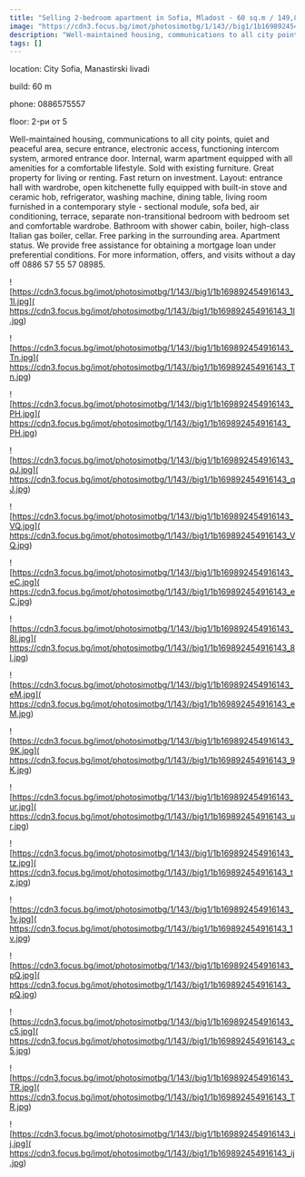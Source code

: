 ```yaml
---
title: "Selling 2-bedroom apartment in Sofia, Mladost - 60 sq.m / 149,800 EUR :: imot.bg Ad"
image: "https://cdn3.focus.bg/imot/photosimotbg/1/143//big1/1b169892454916143_es.jpg"
description: "Well-maintained housing, communications to all city points, quiet and peaceful area, secure entrance, electronic access, functioning intercom system, armored entrance door. Internal, warm apartment equipped with all amenities for a comfortable lifestyle. Sold with existing furniture. Great property for living or renting. Fast return on investment. Layout: entrance hall with wardrobe, open kitchenette fully equipped with built-in stove and ceramic hob, refrigerator, washing machine, dining table, living room furnished in a contemporary style - sectional module, sofa bed, air conditioning, terrace, separate non-transitional bedroom with bedroom set and comfortable wardrobe. Bathroom with shower cabin, boiler, high-class Italian gas boiler, cellar. Free parking in the surrounding area. Apartment status. We provide free assistance for obtaining a mortgage loan under preferential conditions. For more information, offers, and visits without a day off 0886 57 55 57 08985."
tags: []
---
```


location: City Sofia, Manastirski livadi

build: 60 m

phone: 0886575557

floor: 2-ри от 5

Well-maintained housing, communications to all city points, quiet and peaceful area, secure entrance, electronic access, functioning intercom system, armored entrance door. Internal, warm apartment equipped with all amenities for a comfortable lifestyle. Sold with existing furniture. Great property for living or renting. Fast return on investment. Layout: entrance hall with wardrobe, open kitchenette fully equipped with built-in stove and ceramic hob, refrigerator, washing machine, dining table, living room furnished in a contemporary style - sectional module, sofa bed, air conditioning, terrace, separate non-transitional bedroom with bedroom set and comfortable wardrobe. Bathroom with shower cabin, boiler, high-class Italian gas boiler, cellar. Free parking in the surrounding area. Apartment status. We provide free assistance for obtaining a mortgage loan under preferential conditions. For more information, offers, and visits without a day off 0886 57 55 57 08985.


![https://cdn3.focus.bg/imot/photosimotbg/1/143//big1/1b169892454916143_1I.jpg]( https://cdn3.focus.bg/imot/photosimotbg/1/143//big1/1b169892454916143_1I.jpg)


![https://cdn3.focus.bg/imot/photosimotbg/1/143//big1/1b169892454916143_Tn.jpg]( https://cdn3.focus.bg/imot/photosimotbg/1/143//big1/1b169892454916143_Tn.jpg)


![https://cdn3.focus.bg/imot/photosimotbg/1/143//big1/1b169892454916143_PH.jpg]( https://cdn3.focus.bg/imot/photosimotbg/1/143//big1/1b169892454916143_PH.jpg)


![https://cdn3.focus.bg/imot/photosimotbg/1/143//big1/1b169892454916143_qJ.jpg]( https://cdn3.focus.bg/imot/photosimotbg/1/143//big1/1b169892454916143_qJ.jpg)


![https://cdn3.focus.bg/imot/photosimotbg/1/143//big1/1b169892454916143_VQ.jpg]( https://cdn3.focus.bg/imot/photosimotbg/1/143//big1/1b169892454916143_VQ.jpg)


![https://cdn3.focus.bg/imot/photosimotbg/1/143//big1/1b169892454916143_eC.jpg]( https://cdn3.focus.bg/imot/photosimotbg/1/143//big1/1b169892454916143_eC.jpg)


![https://cdn3.focus.bg/imot/photosimotbg/1/143//big1/1b169892454916143_8I.jpg]( https://cdn3.focus.bg/imot/photosimotbg/1/143//big1/1b169892454916143_8I.jpg)


![https://cdn3.focus.bg/imot/photosimotbg/1/143//big1/1b169892454916143_eM.jpg]( https://cdn3.focus.bg/imot/photosimotbg/1/143//big1/1b169892454916143_eM.jpg)


![https://cdn3.focus.bg/imot/photosimotbg/1/143//big1/1b169892454916143_9K.jpg]( https://cdn3.focus.bg/imot/photosimotbg/1/143//big1/1b169892454916143_9K.jpg)


![https://cdn3.focus.bg/imot/photosimotbg/1/143//big1/1b169892454916143_ur.jpg]( https://cdn3.focus.bg/imot/photosimotbg/1/143//big1/1b169892454916143_ur.jpg)


![https://cdn3.focus.bg/imot/photosimotbg/1/143//big1/1b169892454916143_tz.jpg]( https://cdn3.focus.bg/imot/photosimotbg/1/143//big1/1b169892454916143_tz.jpg)


![https://cdn3.focus.bg/imot/photosimotbg/1/143//big1/1b169892454916143_1v.jpg]( https://cdn3.focus.bg/imot/photosimotbg/1/143//big1/1b169892454916143_1v.jpg)


![https://cdn3.focus.bg/imot/photosimotbg/1/143//big1/1b169892454916143_pQ.jpg]( https://cdn3.focus.bg/imot/photosimotbg/1/143//big1/1b169892454916143_pQ.jpg)


![https://cdn3.focus.bg/imot/photosimotbg/1/143//big1/1b169892454916143_c5.jpg]( https://cdn3.focus.bg/imot/photosimotbg/1/143//big1/1b169892454916143_c5.jpg)


![https://cdn3.focus.bg/imot/photosimotbg/1/143//big1/1b169892454916143_TR.jpg]( https://cdn3.focus.bg/imot/photosimotbg/1/143//big1/1b169892454916143_TR.jpg)


![https://cdn3.focus.bg/imot/photosimotbg/1/143//big1/1b169892454916143_ij.jpg]( https://cdn3.focus.bg/imot/photosimotbg/1/143//big1/1b169892454916143_ij.jpg)



